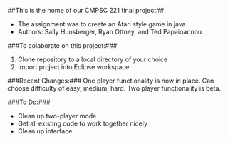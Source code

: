 ##This is the home of our CMPSC 221 final project##
* The assignment was to create an Atari style game in java.
* Authors: Sally Hunsberger, Ryan Ottney, and Ted Papaioannou

###To colaborate on this project:###
1. Clone repository to a local directory of your choice
2. Import project into Eclipse workspace

###Recent Changes:###
One player functionality is now in place.  Can choose difficulty of easy, medium, hard.  Two player functionality is beta.

###To Do:###
* Clean up two-player mode
* Get all existing code to work together nicely
* Clean up interface
